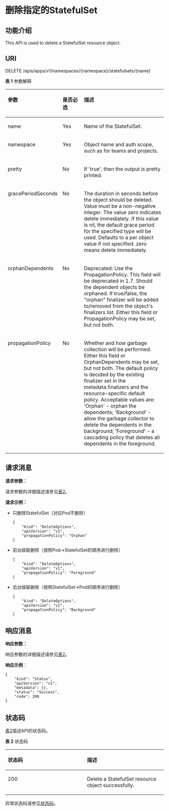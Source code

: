 # 删除指定的StatefulSet<a name="cce_02_0146"></a>

## 功能介绍<a name="section31372179"></a>

This API is used to delete a StatefulSet resource object.

## URI<a name="section13914160"></a>

DELETE /apis/apps/v1/namespaces/\{namespace\}/statefulsets/\{name\}

**表 1**  参数解释

<a name="d0e38270"></a>
<table><thead align="left"><tr id="row14143522"><th class="cellrowborder" valign="top" width="21.21%" id="mcps1.2.4.1.1"><p id="p65652297517"><a name="p65652297517"></a><a name="p65652297517"></a>参数</p>
</th>
<th class="cellrowborder" valign="top" width="16.16%" id="mcps1.2.4.1.2"><p id="p165661629135114"><a name="p165661629135114"></a><a name="p165661629135114"></a>是否必选</p>
</th>
<th class="cellrowborder" valign="top" width="62.629999999999995%" id="mcps1.2.4.1.3"><p id="p14567629115114"><a name="p14567629115114"></a><a name="p14567629115114"></a>描述</p>
</th>
</tr>
</thead>
<tbody><tr id="row49796945"><td class="cellrowborder" valign="top" width="21.21%" headers="mcps1.2.4.1.1 "><p id="p7020714"><a name="p7020714"></a><a name="p7020714"></a>name</p>
</td>
<td class="cellrowborder" valign="top" width="16.16%" headers="mcps1.2.4.1.2 "><p id="p31806923"><a name="p31806923"></a><a name="p31806923"></a>Yes</p>
</td>
<td class="cellrowborder" valign="top" width="62.629999999999995%" headers="mcps1.2.4.1.3 "><p id="p26223965"><a name="p26223965"></a><a name="p26223965"></a>Name of the StatefulSet.</p>
</td>
</tr>
<tr id="row34689095"><td class="cellrowborder" valign="top" width="21.21%" headers="mcps1.2.4.1.1 "><p id="p58353349"><a name="p58353349"></a><a name="p58353349"></a>namespace</p>
</td>
<td class="cellrowborder" valign="top" width="16.16%" headers="mcps1.2.4.1.2 "><p id="p29000839"><a name="p29000839"></a><a name="p29000839"></a>Yes</p>
</td>
<td class="cellrowborder" valign="top" width="62.629999999999995%" headers="mcps1.2.4.1.3 "><p id="p257782"><a name="p257782"></a><a name="p257782"></a>Object name and auth scope, such as for teams and projects.</p>
</td>
</tr>
<tr id="row2320041"><td class="cellrowborder" valign="top" width="21.21%" headers="mcps1.2.4.1.1 "><p id="p53705670"><a name="p53705670"></a><a name="p53705670"></a>pretty</p>
</td>
<td class="cellrowborder" valign="top" width="16.16%" headers="mcps1.2.4.1.2 "><p id="p55192003"><a name="p55192003"></a><a name="p55192003"></a>No</p>
</td>
<td class="cellrowborder" valign="top" width="62.629999999999995%" headers="mcps1.2.4.1.3 "><p id="p41367240"><a name="p41367240"></a><a name="p41367240"></a>If 'true', then the output is pretty printed.</p>
</td>
</tr>
<tr id="row36760846"><td class="cellrowborder" valign="top" width="21.21%" headers="mcps1.2.4.1.1 "><p id="p24838515"><a name="p24838515"></a><a name="p24838515"></a>gracePeriodSeconds</p>
</td>
<td class="cellrowborder" valign="top" width="16.16%" headers="mcps1.2.4.1.2 "><p id="p65762676"><a name="p65762676"></a><a name="p65762676"></a>No</p>
</td>
<td class="cellrowborder" valign="top" width="62.629999999999995%" headers="mcps1.2.4.1.3 "><p id="p25176571"><a name="p25176571"></a><a name="p25176571"></a>The duration in seconds before the object should be deleted. Value must be a non-negative integer. The value zero indicates delete immediately. If this value is nil, the default grace period for the specified type will be used. Defaults to a per object value if not specified. zero means delete immediately.</p>
</td>
</tr>
<tr id="row25262547"><td class="cellrowborder" valign="top" width="21.21%" headers="mcps1.2.4.1.1 "><p id="p33000411"><a name="p33000411"></a><a name="p33000411"></a>orphanDependents</p>
</td>
<td class="cellrowborder" valign="top" width="16.16%" headers="mcps1.2.4.1.2 "><p id="p55787611"><a name="p55787611"></a><a name="p55787611"></a>No</p>
</td>
<td class="cellrowborder" valign="top" width="62.629999999999995%" headers="mcps1.2.4.1.3 "><p id="p22502652"><a name="p22502652"></a><a name="p22502652"></a>Deprecated: Use the PropagationPolicy. This field will be deprecated in 1.7. Should the dependent objects be orphaned. If true/false, the "orphan" finalizer will be added to/removed from the object's finalizers list. Either this field or PropagationPolicy may be set, but not both.</p>
</td>
</tr>
<tr id="row1197280"><td class="cellrowborder" valign="top" width="21.21%" headers="mcps1.2.4.1.1 "><p id="p29870869"><a name="p29870869"></a><a name="p29870869"></a>propagationPolicy</p>
</td>
<td class="cellrowborder" valign="top" width="16.16%" headers="mcps1.2.4.1.2 "><p id="p3621310"><a name="p3621310"></a><a name="p3621310"></a>No</p>
</td>
<td class="cellrowborder" valign="top" width="62.629999999999995%" headers="mcps1.2.4.1.3 "><p id="p2044017414610"><a name="p2044017414610"></a><a name="p2044017414610"></a>Whether and how garbage collection will be performed. Either this field or OrphanDependents may be set, but not both. The default policy is decided by the existing finalizer set in the metadata.finalizers and the resource-specific default policy. Acceptable values are: 'Orphan' - orphan the dependents; 'Background' - allow the garbage collector to delete the dependents in the background; 'Foreground' - a cascading policy that deletes all dependents in the foreground.</p>
</td>
</tr>
</tbody>
</table>

## 请求消息<a name="section58118584"></a>

**请求参数：**

请求参数的详细描述请参见[表2](删除指定的DaemonSet.md#table191461259175715)。

**请求示例：**

-   只删除StatefulSet（对应Pod不删除）

    ```
    {
        "Kind": "DeleteOptions",
        "apiVersion": "v1",
        "propagationPolicy": "Orphan"
    }
    ```

-   前台级联删除（按照Pod-\>StatefulSet的顺序进行删除）

    ```
    {
        "kind": "DeleteOptions",
        "apiVersion": "v1",
        "propagationPolicy": "Foreground"
    }
    ```

-   后台级联删除（按照StatefulSet-\>Pod的顺序进行删除）

    ```
    {
        "kind": "DeleteOptions",
        "apiVersion": "v1",
        "propagationPolicy": "Background"
    }
    ```


## 响应消息<a name="section53305210"></a>

**响应参数：**

响应参数的详细描述请参见[表2](删除Secret.md#table13766144711235)。

**响应示例**：

```
{
    "kind": "Status",
    "apiVersion": "v1",
    "metadata": {},
    "status": "Success",
    "code": 200
}
```

## 状态码<a name="section9984849"></a>

[表2](#d0e38393)描述API的状态码。

**表 2**  状态码

<a name="d0e38393"></a>
<table><thead align="left"><tr id="row39018542"><th class="cellrowborder" valign="top" width="50%" id="mcps1.2.3.1.1"><p id="p6385371"><a name="p6385371"></a><a name="p6385371"></a>状态码</p>
</th>
<th class="cellrowborder" valign="top" width="50%" id="mcps1.2.3.1.2"><p id="p47453032"><a name="p47453032"></a><a name="p47453032"></a>描述</p>
</th>
</tr>
</thead>
<tbody><tr id="row18490365"><td class="cellrowborder" valign="top" width="50%" headers="mcps1.2.3.1.1 "><p id="p21324611"><a name="p21324611"></a><a name="p21324611"></a>200</p>
</td>
<td class="cellrowborder" valign="top" width="50%" headers="mcps1.2.3.1.2 "><p id="p49571937"><a name="p49571937"></a><a name="p49571937"></a>Delete a StatefulSet resource object successfully.</p>
</td>
</tr>
</tbody>
</table>

异常状态码请参见[状态码](状态码.md)。

